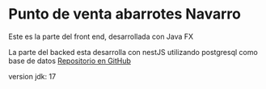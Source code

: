 <h1>Punto de venta abarrotes Navarro</h1>

<P>Este es la parte del front end, desarrollada con Java FX </p>
<p>La parte del backed esta desarrolla con nestJS utilizando postgresql como base de datos 
 <a href="https://github.com/muqui/grosery-store-back-nest" target="_blank" rel="noopener noreferrer">
  Repositorio en GitHub
</a>
 </p>
<p>version jdk: 17 </p>


